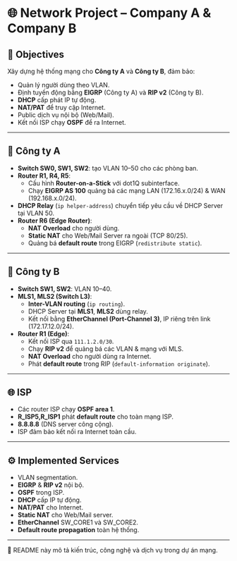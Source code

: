 # 🌐 Network Project – Company A & Company B

## 🎯 Objectives
Xây dựng hệ thống mạng cho **Công ty A** và **Công ty B**, đảm bảo:
- Quản lý người dùng theo VLAN.
- Định tuyến động bằng **EIGRP** (Công ty A) và **RIP v2** (Công ty B).
- **DHCP** cấp phát IP tự động.
- **NAT/PAT** để truy cập Internet.
- Public dịch vụ nội bộ (Web/Mail).
- Kết nối ISP chạy **OSPF** để ra Internet.

---

## 🏢 Công ty A
- **Switch SW0, SW1, SW2**: tạo VLAN 10–50 cho các phòng ban.  
- **Router R1, R4, R5**:
  - Cấu hình **Router-on-a-Stick** với dot1Q subinterface.
  - Chạy **EIGRP AS 100** quảng bá các mạng LAN (172.16.x.0/24) & WAN (192.168.x.0/24).
- **DHCP Relay** (`ip helper-address`) chuyển tiếp yêu cầu về DHCP Server tại VLAN 50.  
- **Router R6 (Edge Router)**:
  - **NAT Overload** cho người dùng.
  - **Static NAT** cho Web/Mail Server ra ngoài (TCP 80/25).
  - Quảng bá **default route** trong EIGRP (`redistribute static`).

---

## 🏢 Công ty B
- **Switch SW1, SW2**: VLAN 10–40.  
- **MLS1, MLS2 (Switch L3)**:
  - **Inter-VLAN routing** (`ip routing`).
  - DHCP Server tại **MLS1**, **MLS2** dùng relay.
  - Kết nối bằng **EtherChannel (Port-Channel 3)**, IP riêng trên link (172.17.12.0/24).
- **Router R1 (Edge)**:
  - Kết nối ISP qua `111.1.2.0/30`.
  - Chạy **RIP v2** để quảng bá các VLAN & mạng với MLS.
  - **NAT Overload** cho người dùng ra Internet.
  - Phát **default route** trong RIP (`default-information originate`).

---

## 🌐 ISP
- Các router ISP chạy **OSPF area 1**.  
- **R_ISP5,R_ISP1** phát **default route** cho toàn mạng ISP.  
-  **8.8.8.8** (DNS server công cộng).  
- ISP đảm bảo kết nối ra Internet toàn cầu.

---

## ⚙️ Implemented Services
- VLAN segmentation.  
- **EIGRP** & **RIP v2** nội bộ.  
- **OSPF** trong ISP.  
- **DHCP** cấp IP tự động.  
- **NAT/PAT** cho Internet.  
- **Static NAT** cho Web/Mail server.  
- **EtherChannel** SW_CORE1 và SW_CORE2.  
- **Default route propagation** toàn hệ thống.

---

📌 README này mô tả kiến trúc, công nghệ và dịch vụ trong dự án mạng.  


